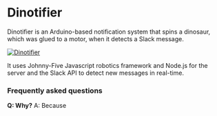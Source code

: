 # Dinotifier

Dinotifier is an Arduino-based notification system that spins a dinosaur, which was glued to a motor, when it detects a Slack message. 

[![Dinotifier](http://img.youtube.com/vi/iz7xLNVDKzE/0.jpg)](https://www.youtube.com/watch?v=iz7xLNVDKzE)

It uses Johnny-Five Javascript robotics framework and Node.js for the server and the Slack API to detect new messages in real-time.

### Frequently asked questions

__Q: Why?__
A: Because
